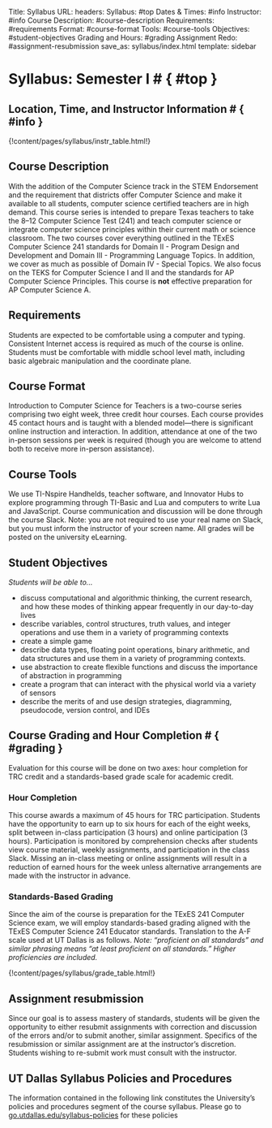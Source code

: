 Title: Syllabus
URL:
headers: Syllabus: #top
         Dates & Times: #info
         Instructor: #info
         Course Description: #course-description
         Requirements: #requirements
         Format: #course-format
         Tools: #course-tools
         Objectives: #student-objectives
         Grading and Hours: #grading
         Assignment Redo: #assignment-resubmission
save_as: syllabus/index.html
template: sidebar

# Syllabus: Semester I # { #top }

## Location, Time, and Instructor Information # { #info }

{!content/pages/syllabus/instr_table.html!}

## Course Description

With the addition of the Computer Science track in the STEM Endorsement
and the requirement that districts offer Computer Science and make it available
to all students, computer science certified teachers are in high demand.
This course series is intended to prepare Texas teachers to take the 8–12
Computer Science Test (241) and teach computer science or integrate computer
science principles within their current math or science classroom. The two
courses cover everything outlined in the TExES Computer Science 241 standards
for Domain II - Program Design and Development and Domain III - Programming
Language Topics. In addition, we cover as much as possible of Domain IV -
Special Topics. We also focus on the TEKS for Computer Science I and II and
the standards for AP Computer Science Principles. This course is **not** effective
preparation for AP Computer Science A.


## Requirements

Students are expected to be comfortable using a computer and typing. Consistent
Internet access is required as much of the course is online. Students must
be comfortable with middle school level math, including basic algebraic
manipulation and the coordinate plane.


## Course Format

Introduction to Computer Science for Teachers is a two-course series comprising
two eight week, three credit hour courses. Each course provides 45 contact
hours and is taught with a blended model—there is significant online instruction
and interaction. In addition, attendance at one of the two in-person sessions per
week is required (though you are welcome to attend both to receive more in-person assistance).


## Course Tools

We use TI-Nspire Handhelds, teacher software, and Innovator Hubs to explore
programming through TI-Basic and Lua and computers to write Lua and JavaScript.
Course communication and discussion will be done through the course Slack.
Note: you are not required to use your real name on Slack, but you must inform
the instructor of your screen name. All grades will be posted on the university eLearning.

## Student Objectives

*Students will be able to...*

- discuss computational and algorithmic thinking, the current research, and how these modes of thinking appear frequently in our day-to-day lives
- describe variables, control structures, truth values, and integer operations and use them in a variety of programming contexts
- create a simple game
- describe data types, floating point operations, binary arithmetic, and data structures and use them in a variety of programming contexts.
- use abstraction to create flexible functions and discuss the importance of abstraction in programming
- create a program that can interact with the physical world via a variety of sensors
- describe the merits of and use design strategies, diagramming, pseudocode, version control, and IDEs

## Course Grading and Hour Completion # { #grading }

Evaluation for this course will be done on two axes: hour completion for TRC credit and a standards-based grade scale for academic credit.

### Hour Completion

This course awards a maximum of 45 hours for TRC participation. Students have the opportunity to earn up to six
hours for each of the eight weeks, split between in-class participation (3 hours) and online participation
(3 hours). Participation is monitored by comprehension checks after students view course material, weekly
assignments, and participation in the class Slack. Missing an in-class meeting or online assignments will
result in a reduction of earned hours for the week unless alternative arrangements are made with the instructor
in advance.

### Standards-Based Grading

Since the aim of the course is preparation for the TExES 241 Computer Science exam, we will employ standards-based
grading aligned with the TExES Computer Science 241 Educator standards. Translation to the A-F scale used at
UT Dallas is as follows. *Note: “proficient on all standards” and similar phrasing means “at least proficient on
all standards.” Higher proficiencies are included.*

{!content/pages/syllabus/grade_table.html!}

## Assignment resubmission

Since our goal is to assess mastery of standards, students will be given the opportunity to either resubmit
assignments with correction and discussion of the errors and/or to submit another, similar assignment.
Specifics of the resubmission or similar assignment are at the instructor’s discretion. Students wishing to
re-submit work must consult with the instructor.

## UT Dallas Syllabus Policies and Procedures

The information contained in the following link constitutes the University’s policies and procedures
segment of the course syllabus. Please go to [go.utdallas.edu/syllabus-policies](http://go.utdallas.edu/syllabus-policies) for these policies